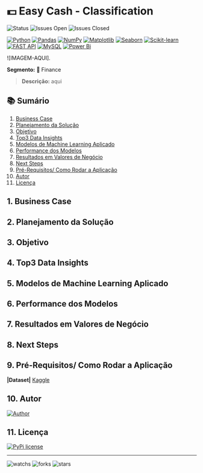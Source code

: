# 💵 Easy Cash - Classification

![Status](https://img.shields.io/badge/Status-Em%20Desenvolvimento-orange.svg)
![Issues Open](https://img.shields.io/github/issues/reynancs/EasyCash.svg)
![Issues Closed](https://img.shields.io/github/issues-closed/reynancs/EasyCash.svg)

[![Python](https://img.shields.io/badge/Python-14354C?style=for-the-badge&logo=python&logoColor=yellow)](https://docs.python.org/)
[![Pandas](https://img.shields.io/badge/pandas-%23150458.svg?style=for-the-badge&logo=pandas&logoColor=white)](https://pandas.pydata.org/pandas-docs/stable/index.html)
[![NumPy](https://img.shields.io/badge/numpy-%23013243.svg?style=for-the-badge&logo=numpy&logoColor=white)](https://numpy.org/doc/stable/)
[![Matplotlib](https://img.shields.io/badge/Matplotlib-%233F4F75.svg?style=for-the-badge&logo=Matplotlib&logoColor=White)](https://matplotlib.org/stable/index.html)
[![Seaborn](https://img.shields.io/badge/seaborn-3670A0?style=for-the-badge&logo=seaborn&logoColor=white)](https://seaborn.pydata.org/)
[![Scikit-learn](https://img.shields.io/badge/scikit_learn-F7931E?style=for-the-badge&logo=scikit-learn&logoColor=white)](https://scikit-learn.org/stable/)
[![FAST API](https://img.shields.io/badge/fastapi-109989?style=for-the-badge&logo=FASTAPI&logoColor=white)](https://fastapi.tiangolo.com/)
[![MySQL](https://img.shields.io/badge/MySQL-005C84?style=for-the-badge&logo=mysql&logoColor=white)](https://dev.mysql.com/doc/)
[![Power Bi](https://img.shields.io/badge/power_bi-F2C811?style=for-the-badge&logo=powerbi&logoColor=black)](https://powerbi.microsoft.com/pt-br/)




![IMAGEM-AQUI].

**Segmento:** 🏦 Finance 


> **Descrição:** aqui

## 📚 Sumário
1. [Business Case](https://github.com/reynancs/EasyCash/blob/main/README.md#business-problem)
2. [Planejamento da Solução](https://github.com/reynancs/EasyCash/blob/main/README.md#planejamento-da-solução)
3. [Objetivo](https://github.com/reynancs/EasyCash/blob/main/README.md#objetivo)
4. [Top3 Data Insights](https://github.com/reynancs/EasyCash/blob/main/README.md#Top3-Data-Insights)
5. [Modelos de Machine Learning Aplicado](https://github.com/reynancs/EasyCash/blob/main/README.md#modelos-de-machine-learning-aplicado)
6. [Performance dos Modelos](https://github.com/reynancs/EasyCash/blob/main/README.md#performance-dos-modelos)
7. [Resultados em Valores de Negócio](https://github.com/reynancs/EasyCash/blob/main/README.md#resultados-em-valores-de-negócio)
8. [Next Steps](https://github.com/reynancs/EasyCash/blob/main/README.md#next-steps)
9. [Pré-Requisitos/ Como Rodar a Aplicação](https://github.com/reynancs/EasyCash/blob/main/README.md#como-rodar-a-aplicação)
10. [Autor](https://github.com/reynancs/EasyCash/blob/main/README.md#autor)
11. [Licença](https://github.com/reynancs/EasyCash/blob/main/README.md#licença)
  
  


## 1. Business Case

## 2. Planejamento da Solução

## 3. Objetivo

## 4. Top3 Data Insights

## 5. Modelos de Machine Learning Aplicado

## 6. Performance dos Modelos

## 7. Resultados em Valores de Negócio

## 8. Next Steps

## 9. Pré-Requisitos/ Como Rodar a Aplicação
**|Dataset|** [Kaggle](https://www.kaggle.com/datasets)

## 10. Autor
[![Author](https://img.shields.io/badge/Author-Renan%20Cardoso-red.svg)](https://www.linkedin.com/in/renan-cardoso-8323b151)
## 11. Licença
[![PyPi license](https://badgen.net/pypi/license/pip/)](https://pypi.org/project/pip/)

****
![watchs](https://img.shields.io/github/watchers/reynancs/EasyCash.svg)
![forks](https://img.shields.io/github/forks/reynancs/EasyCash.svg)
![stars](https://img.shields.io/github/stars/reynancs/EasyCash.svg)

